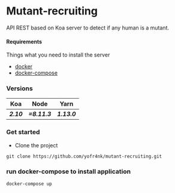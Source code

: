 # Mutant-recruiting

API REST based on Koa server to detect if any human is a mutant.

#### Requirements
Things what you need to install the server
- [docker](https://www.docker.com/)
- [docker-compose](https://docs.docker.com/compose/)

### Versions

Koa | Node | Yarn
--- | --- | ---
***2.10*** | ***=8.11.3*** | ***1.13.0***

### Get started
- Clone the project
```
git clone https://github.com/yofr4nk/mutant-recruiting.git
```

### run docker-compose to install application
```
docker-compose up
```

